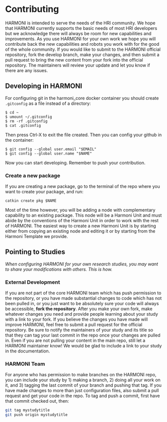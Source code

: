 # Contributing

HARMONI is intended to serve the needs of the HRI community. We hope that HARMONI currently supports the basic needs of most HRI developers but we acknowledge there will always be room for new capabilities and improvements. As you use HARMONI for your own work we hope you will contribute back the new capabilities and robots you work with for the good of the whole community.
If you would like to submit to the HARMONI official repository, fork the develop branch, make your changes, and then submit a pull request to bring the new content from your fork into the official repository. The maintainers will review your update and let you know if there are any issues.

## Developing in HARMONI
For configuring git in the harmoni_core docker container you should create `.gitconfig` as a file instead of a directory:
~~~
$ cd ~
$ umount ~/.gitconfig
$ rm -rf .gitconfig
$ cat .gitconfig
~~~
Then press Ctrl-X to exit the file created. Then you can config your github in the container:
~~~
$ git config --global user.email "$EMAIL"
$ git config --global user.name "$NAME"
~~~
Now you can start developing.
Remember to push your contribution.

### Create a new package
If you are creating a new package, go to the terminal of the repo where you want to create your package, and run:
~~~
catkin create pkg $NAME
~~~

Most of the time however, you will be adding a node with complementary capability to an existing package. This node will be a Harmoni Unit and must abide by the conventions of the Harmoni Unit in order to work with the rest of HARMONI. The easiest way to create a new Harmoni Unit is by starting either from copying an existing node and editing it or by starting from the Harmoni Template we provide.

## Pointing to Studies

*When configuring HARMONI for your own research studies, you may want to share your modifications with others. This is how.*

### External Development

If you are not part of the core HARMONI team which has push permission to the repository, or you have made substantial changes to code which has not been pulled in, or you just want to be absolutely sure your code will always be accessible, **fork the repository**. After you make your own fork, make whatever changes you need and provide people learning about your study with a link to your fork. If you believe the changes you have made will improve HARMONI, feel free to submit a pull request for the official repository. Be sure to notify the maintainers of your study and its title so that they can tag your last commit in the repo once your changes are pulled in. Even if you are not pulling your content in the main repo, still let a HARMONI maintainer know! We would be glad to include a link to your study in the documentation.

### HARMONI Team

For anyone who has permission to make branches on the HARMONI repo, you can include your study by 1) making a branch, 2) doing all your work on it, and 3) tagging the last commit of your branch and pushing that tag. If you have made changes to more than just configuration files, also submit a pull request and get your code in the repo. To tag and push a commit, first have that commit checked out, then:

```bash
git tag mystudytitle
git push origin mystudytitle
```
